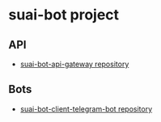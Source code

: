 # suai-bot project

## API
- [suai-bot-api-gateway repository](https://github.com/callmemars1/suai-bot-api-gateway)  
## Bots
- [suai-bot-client-telegram-bot repository](https://github.com/KuranovaPolina/suai-bot-client-telegram-bot)  
